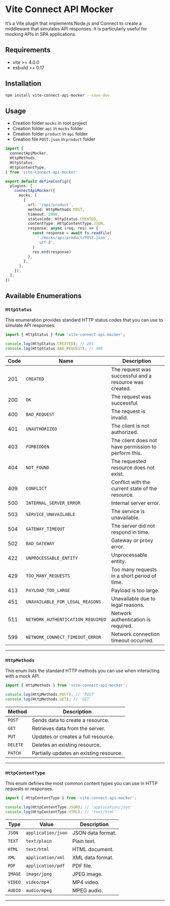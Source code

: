 # Vite Connect API Mocker

It’s a Vite plugin that implements Node.js and Connect to create a middleware that simulates API responses. It is particularly useful for mocking APIs in SPA applications.

## Requirements

- vite >= 4.0.0
- esbuild >= 0.17

## Installation

```bash
npm install vite-connect-api-mocker --save-dev
```

## Usage
- Creation folder `mocks` in root project
- Creation folder `api` in `mocks` folder
- Creation folder `product` in `api` folder
- Creation file `POST.json` in `product` folder

```ts
import {
  connectApiMocker,
  HttpMethods,
  HttpStatus,
  HttpContentType,
} from 'vite-connect-api-mocker'

export default defineConfig({
  plugins: [
    connectApiMocker({
      mocks: [
        {
          url: '/api/product',
          method: HttpMethods.POST,
          timeout: 2000,
          statusCode: HttpStatus.CREATED,
          contentType: HttpContentType.JSON,
          response: async (req, res) => {
            const response = await fs.readFile(
              './mocks/api/product/POST.json',
              'utf-8',
            )
            res.end(response)
          },
        },
      ],
    }),
  ],
})
```

## Available Enumerations
### `HttpStatus`
This enumeration provides standard HTTP status codes that you can use to simulate API responses.
```ts
import { HttpStatus } from 'vite-connect-api-mocker';

console.log(HttpStatus.CREATED); // 201
console.log(HttpStatus.BAD_REQUEST); // 400
```

| Code | Name                           | Description                                          |
|------|--------------------------------|------------------------------------------------------|
| 201  | `CREATED`                     | The request was successful and a resource was created. |
| 200  | `OK`                          | The request was successful.                         |
| 400  | `BAD_REQUEST`                 | The request is invalid.                             |
| 401  | `UNAUTHORIZED`                | The client is not authorized.                       |
| 403  | `FORBIDDEN`                   | The client does not have permission to perform this.|
| 404  | `NOT_FOUND`                   | The requested resource does not exist.              |
| 409  | `CONFLICT`                    | Conflict with the current state of the resource.    |
| 500  | `INTERNAL_SERVER_ERROR`       | Internal server error.                              |
| 503  | `SERVICE_UNAVAILABLE`         | The service is unavailable.                         |
| 504  | `GATEWAY_TIMEOUT`             | The server did not respond in time.                 |
| 502  | `BAD_GATEWAY`                 | Gateway or proxy error.                             |
| 422  | `UNPROCESSABLE_ENTITY`        | Unprocessable entity.                               |
| 429  | `TOO_MANY_REQUESTS`           | Too many requests in a short period of time.        |
| 413  | `PAYLOAD_TOO_LARGE`           | Payload is too large.                               |
| 451  | `UNAVAILABLE_FOR_LEGAL_REASONS` | Unavailable due to legal reasons.                |
| 511  | `NETWORK_AUTHENTICATION_REQUIRED` | Network authentication is required.            |
| 599  | `NETWORK_CONNECT_TIMEOUT_ERROR` | Network connection timeout occurred.             |

---

### `HttpMethods`
This enum lists the standard HTTP methods you can use when interacting with a mock API.

```ts
import { HttpMethods } from 'vite-connect-api-mocker';

console.log(HttpMethods.POST); // 'POST'
console.log(HttpMethods.GET); // 'GET'
```

| Method   | Description                                  |
|----------|----------------------------------------------|
| `POST`   | Sends data to create a resource.            |
| `GET`    | Retrieves data from the server.             |
| `PUT`    | Updates or creates a full resource.         |
| `DELETE` | Deletes an existing resource.               |
| `PATCH`  | Partially updates an existing resource.     |

---

### `HttpContentType`
This enum defines the most common content types you can use in HTTP requests or responses.

```ts
import { HttpContentType } from 'vite-connect-api-mocker';

console.log(HttpContentType.JSON); // 'application/json'
console.log(HttpContentType.HTML); // 'text/html'
```

| Type                      | Value                        | Description                                |
|---------------------------|------------------------------|--------------------------------------------|
| `JSON`                    | `application/json`           | JSON data format.                         |
| `TEXT`                    | `text/plain`                 | Plain text.                               |
| `HTML`                    | `text/html`                  | HTML document.                            |
| `XML`                     | `application/xml`            | XML data format.                          |
| `PDF`                     | `application/pdf`            | PDF file.                                 |
| `IMAGE`                   | `image/jpeg`                 | JPEG image.                               |
| `VIDEO`                   | `video/mp4`                  | MP4 video.                                |
| `AUDIO`                   | `audio/mpeg`                 | MPEG audio.                               |

---

